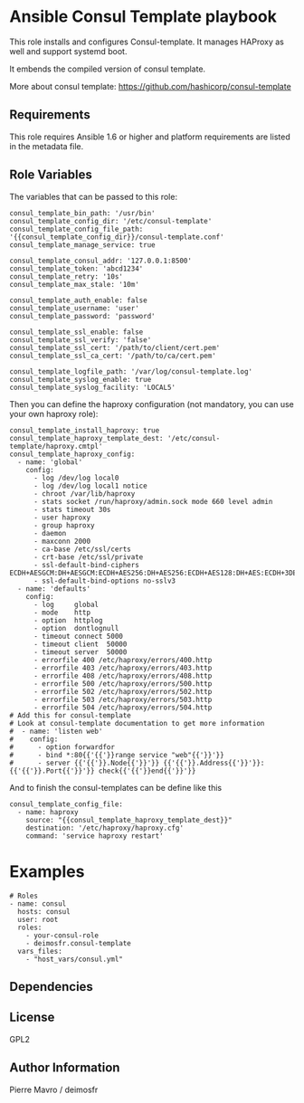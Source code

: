 Ansible Consul Template playbook
=====

This role installs and configures Consul-template. It manages HAProxy as well and support systemd boot.

It embends the compiled version of consul template.

More about consul template: https://github.com/hashicorp/consul-template

Requirements
------------

This role requires Ansible 1.6 or higher and platform requirements are listed
in the metadata file.

Role Variables
--------------

The variables that can be passed to this role:

```
consul_template_bin_path: '/usr/bin'
consul_template_config_dir: '/etc/consul-template'
consul_template_config_file_path: '{{consul_template_config_dir}}/consul-template.conf'
consul_template_manage_service: true

consul_template_consul_addr: '127.0.0.1:8500'
consul_template_token: 'abcd1234'
consul_template_retry: '10s'
consul_template_max_stale: '10m'

consul_template_auth_enable: false
consul_template_username: 'user'
consul_template_password: 'password'

consul_template_ssl_enable: false
consul_template_ssl_verify: 'false'
consul_template_ssl_cert: '/path/to/client/cert.pem'
consul_template_ssl_ca_cert: '/path/to/ca/cert.pem'

consul_template_logfile_path: '/var/log/consul-template.log'
consul_template_syslog_enable: true
consul_template_syslog_facility: 'LOCAL5'
```

Then you can define the haproxy configuration (not mandatory, you can use your own haproxy role):

```
consul_template_install_haproxy: true
consul_template_haproxy_template_dest: '/etc/consul-template/haproxy.cmtpl'
consul_template_haproxy_config:
  - name: 'global'
    config:
      - log /dev/log local0
      - log /dev/log local1 notice
      - chroot /var/lib/haproxy
      - stats socket /run/haproxy/admin.sock mode 660 level admin
      - stats timeout 30s
      - user haproxy
      - group haproxy
      - daemon
      - maxconn 2000
      - ca-base /etc/ssl/certs
      - crt-base /etc/ssl/private
      - ssl-default-bind-ciphers ECDH+AESGCM:DH+AESGCM:ECDH+AES256:DH+AES256:ECDH+AES128:DH+AES:ECDH+3DES:DH+3DES:RSA+AESGCM:RSA+AES:RSA+3DES:!aNULL:!MD5:!DSS
      - ssl-default-bind-options no-sslv3
  - name: 'defaults'
    config:
      - log     global
      - mode    http
      - option  httplog
      - option  dontlognull
      - timeout connect 5000
      - timeout client  50000
      - timeout server  50000
      - errorfile 400 /etc/haproxy/errors/400.http
      - errorfile 403 /etc/haproxy/errors/403.http
      - errorfile 408 /etc/haproxy/errors/408.http
      - errorfile 500 /etc/haproxy/errors/500.http
      - errorfile 502 /etc/haproxy/errors/502.http
      - errorfile 503 /etc/haproxy/errors/503.http
      - errorfile 504 /etc/haproxy/errors/504.http
# Add this for consul-template
# Look at consul-template documentation to get more information
#  - name: 'listen web'
#    config:
#      - option forwardfor
#      - bind *:80{{'{{'}}range service "web"{{'}}'}}
#      - server {{'{{'}}.Node{{'}}'}} {{'{{'}}.Address{{'}}'}}:{{'{{'}}.Port{{'}}'}} check{{'{{'}}end{{'}}'}}
```

And to finish the consul-templates can be define like this

```
consul_template_config_file:
  - name: haproxy 
    source: "{{consul_template_haproxy_template_dest}}"
    destination: '/etc/haproxy/haproxy.cfg'
    command: 'service haproxy restart'
```

Examples
========

```
# Roles
- name: consul
  hosts: consul
  user: root
  roles:
    - your-consul-role
    - deimosfr.consul-template
  vars_files:
    - "host_vars/consul.yml"
```

Dependencies
------------

License
-------

GPL2

Author Information
------------------

Pierre Mavro / deimosfr



